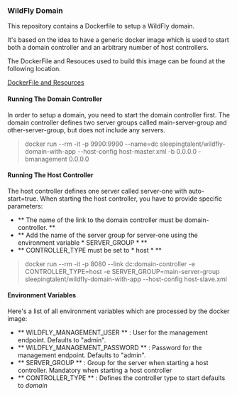 ### WildFly Domain ###
This repository contains a Dockerfile to setup a WildFly domain. 

It's based on the idea to have a generic docker image which is used to start both a domain controller and an arbitrary number of host controllers.

The DockerFile and Resouces used to build this image can be found at the following location. 

[DockerFile and Resources](https://github.com/SleepingTalent/wildfly-domain-docker)

#### Running The Domain Controller ####
In order to setup a domain, you need to start the domain controller first. The domain controller defines two server groups called main-server-group and other-server-group, but does not include any servers.

> docker run --rm -it -p 9990:9990 --name=dc sleepingtalent/wildfly-domain-with-app --host-config host-master.xml -b 0.0.0.0 -bmanagement 0.0.0.0

#### Running The Host Controller ####

The host controller defines one server called server-one with auto-start=true. When starting the host controller, you have to provide specific parameters:

* ** The name of the link to the domain controller must be domain-controller. **
* ** Add the name of the server group for server-one using the environment variable * SERVER_GROUP *  **
* ** CONTROLLER_TYPE must be set to * host * **

> docker run --rm -it -p 8080 --link dc:domain-controller -e CONTROLLER_TYPE=host -e SERVER_GROUP=main-server-group sleepingtalent/wildfly-domain-with-app --host-config host-slave.xml

#### Environment Variables ####

Here's a list of all environment variables which are processed by the docker image:

* ** WILDFLY_MANAGEMENT_USER ** : User for the management endpoint. Defaults to "admin".
* ** WILDFLY_MANAGEMENT_PASSWORD ** : Password for the management endpoint. Defaults to "admin".
* ** SERVER_GROUP ** : Group for the server when starting a host controller. Mandatory when starting a host controller
* ** CONTROLLER_TYPE ** : Defines the controller type to start defaults to *domain*